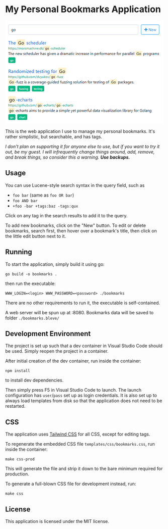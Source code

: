 My Personal Bookmarks Application
=================================

![Screenshot](bookmarks.png)

This is the web application I use to manage my personal bookmarks. It's rather simplistic, but searchable,
and has tags.

*I don't plan on supporting it for anyone else to use, but if you want to try it out, be my guest.
I will infrequently change things around, add, remove, and break things, so consider this a warning.
**Use backups.***


Usage
-----

You can use Lucene-style search syntax in the query field, such as

- `foo bar` (same as `foo OR bar`)
- `foo AND bar`
- `+foo -bar +tags:baz -tags:qux`

Click on any tag in the search results to add it to the query.

To add new bookmarks, click on the "New" button. To edit or delete bookmarks, search first, then hover over
a bookmark's title, then click on the little edit button next to it.


Running
-------

To start the application, simply build it using go:

```shell
go build -o bookmarks .
```

then run the executable:

```shell
WWW_LOGIN=<login> WWW_PASSWORD=<password> ./bookmarks
```

There are no other requirements to run it, the executable is self-contained.

A web server will be spun up at :8080. Bookmarks data will be saved to folder `./bookmarks.bleve/`


Development Environment
-----------------------

The project is set up such that a dev container in Visual Studio Code should be used. Simply reopen the
project in a container.

After initial creation of the dev container, run inside the container:

```shell
npm install
```

to install dev dependencies.

Then simply press F5 in Visual Studio Code to launch. The launch configuration has `user`/`pass` set up
as login credentials. It is also set up to always load templates from disk so that the application does not
need to be restarted.


CSS
---

The application uses [Tailwind CSS] for all CSS, except for editing tags.

To regenerate the embedded CSS file `templates/css/bookmarks.css`, run inside the container:

```shell
make css-prod
```

This will generate the file and strip it down to the bare minimum required for production.

To generate a full-blown CSS file for development instead, run:

```shell
make css
```


License
-------

This application is licensed under the MIT license.



[Tailwind CSS]: https://tailwindcss.com/
